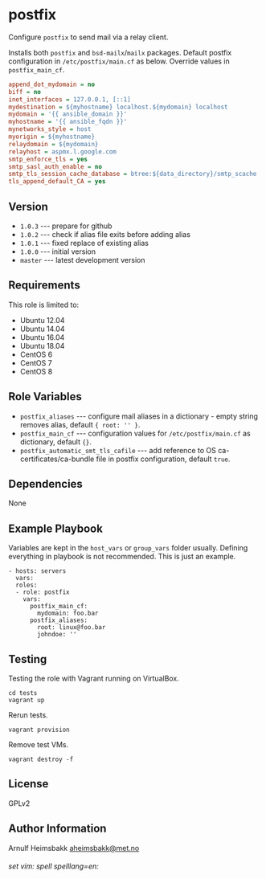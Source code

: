 postfix
=======

Configure `postfix` to send mail via a relay client.

Installs both `postfix` and `bsd-mailx`/`mailx` packages. Default postfix configuration in `/etc/postfix/main.cf` as below. Override values in `postfix_main_cf`.

```ini
append_dot_mydomain = no
biff = no
inet_interfaces = 127.0.0.1, [::1]
mydestination = ${myhostname} localhost.${mydomain} localhost
mydomain = '{{ ansible_domain }}'
myhostname = '{{ ansible_fqdn }}'
mynetworks_style = host
myorigin = ${myhostname}
relaydomain = ${mydomain}
relayhost = aspmx.l.google.com
smtp_enforce_tls = yes
smtp_sasl_auth_enable = no
smtp_tls_session_cache_database = btree:${data_directory}/smtp_scache
tls_append_default_CA = yes
```

Version
-------

* `1.0.3` --- prepare for github
* `1.0.2` --- check if alias file exits before adding alias
* `1.0.1` --- fixed replace of existing alias
* `1.0.0` --- initial version
* `master` --- latest development version

Requirements
------------

This role is limited to:

* Ubuntu 12.04
* Ubuntu 14.04
* Ubuntu 16.04
* Ubuntu 18.04
* CentOS 6
* CentOS 7
* CentOS 8

Role Variables
--------------

* `postfix_aliases` --- configure mail aliases in a dictionary - empty string removes alias, default `{ root: '' }`.
* `postfix_main_cf` --- configuration values for `/etc/postfix/main.cf` as dictionary, default `{}`.
* `postfix_automatic_smt_tls_cafile` --- add reference to OS ca-certificates/ca-bundle file in postfix configuration, default `true`.

Dependencies
------------

None

Example Playbook
----------------

Variables are kept in the `host_vars` or `group_vars` folder usually. Defining everything in playbook is not recommended. This is just an example.

    - hosts: servers
      vars:
      roles:
      - role: postfix
        vars:
          postfix_main_cf:
            mydomain: foo.bar
          postfix_aliases:
            root: linux@foo.bar
            johndoe: ''

Testing
-------

Testing the role with Vagrant running on VirtualBox.

    cd tests
    vagrant up

Rerun tests.

    vagrant provision

Remove test VMs.

    vagrant destroy -f

License
-------

GPLv2

Author Information
------------------

Arnulf Heimsbakk <aheimsbakk@met.no>

###### set vim: spell spelllang=en:
